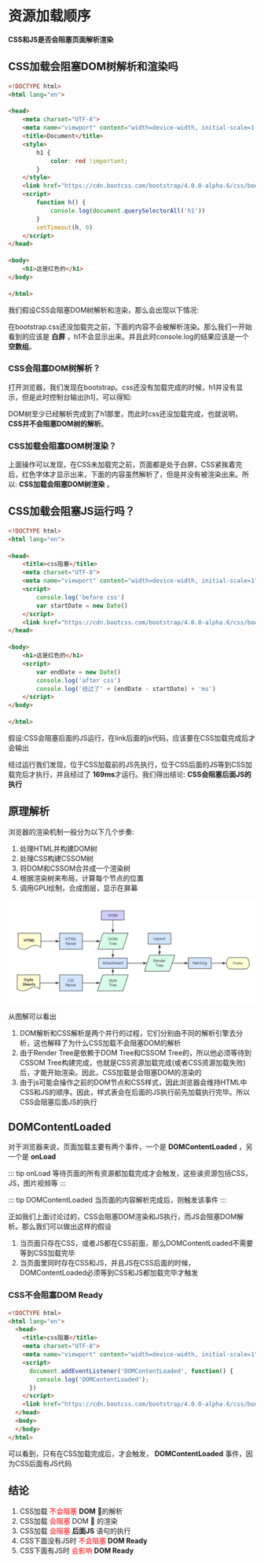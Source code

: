# 资源加载顺序

**CSS和JS是否会阻塞页面解析渲染**

## CSS加载会阻塞DOM树解析和渲染吗

```html
<!DOCTYPE html>
<html lang="en">

<head>
    <meta charset="UTF-8">
    <meta name="viewport" content="width=device-width, initial-scale=1.0">
    <title>Document</title>
    <style>
        h1 {
            color: red !important;
        }
    </style>
    <link href="https://cdn.bootcss.com/bootstrap/4.0.0-alpha.6/css/bootstrap.css" rel="stylesheet">
    <script>
        function h() {
            console.log(document.querySelectorAll('h1'))
        }
        setTimeout(h, 0)
    </script>
</head>

<body>
    <h1>这是红色的</h1>
</body>

</html>
```

我们假设CSS会阻塞DOM树解析和渲染，那么会出现以下情况:

在bootstrap.css还没加载完之前，下面的内容不会被解析渲染。那么我们一开始看到的应该是 **白屏** ，h1不会显示出来。并且此时console.log的结果应该是一个 **空数组**。

### CSS会阻塞DOM树解析？
打开浏览器，我们发现在bootstrap。css还没有加载完成的时候，h1并没有显示，但是此时控制台输出[h1]，可以得知:

DOM树至少已经解析完成到了h1那里，而此时css还没加载完成，也就说明，**CSS并不会阻塞DOM树的解析**。

### CSS加载会阻塞DOM树渲染？
上面操作可以发现，在CSS未加载完之前，页面都是处于白屏，CSS紧挨着完后，红色字体才显示出来，下面的内容虽然解析了，但是并没有被渲染出来。所以: **CSS加载会阻塞DOM树渲染** 。

## CSS加载会阻塞JS运行吗？
```html
<!DOCTYPE html>
<html lang="en">

<head>
    <title>css阻塞</title>
    <meta charset="UTF-8">
    <meta name="viewport" content="width=device-width, initial-scale=1">
    <script>
        console.log('before css')
        var startDate = new Date()
    </script>
    <link href="https://cdn.bootcss.com/bootstrap/4.0.0-alpha.6/css/bootstrap.css" rel="stylesheet">
</head>

<body>
    <h1>这是红色的</h1>
    <script>
        var endDate = new Date()
        console.log('after css')
        console.log('经过了' + (endDate - startDate) + 'ms')
    </script>
</body>

</html>
```

假设:CSS会阻塞后面的JS运行，在link后面的js代码，应该要在CSS加载完成后才会输出

经过运行我们发现，位于CSS加载前的JS先执行，位于CSS后面的JS等到CSS加载完后才执行，并且经过了 **169ms**才运行。我们得出结论: **CSS会阻塞后面JS的执行**

## 原理解析
浏览器的渲染机制一般分为以下几个步奏:
1. 处理HTML并构建DOM树
2. 处理CSS构建CSSOM树
3. 将DOM和CSSOM合并成一个渲染树
4. 根据渲染树来布局，计算每个节点的位置
5. 调用GPU绘制，合成图层，显示在屏幕

![](/optimization/Rendering.png)

从图解可以看出
1. DOM解析和CSS解析是两个并行的过程，它们分别由不同的解析引擎去分析，这也解释了为什么CSS加载不会阻塞DOM的解析
2. 由于Render Tree是依赖于DOM Tree和CSSOM Tree的，所以他必须等待到CSSOM Tree构建完成，也就是CSS资源加载完成(或者CSS资源加载失败)后，才能开始渲染。因此，CSS加载是会阻塞DOM的渲染的
3. 由于js可能会操作之前的DOM节点和CSS样式，因此浏览器会维持HTML中CSS和JS的顺序。因此，样式表会在后面的JS执行前先加载执行完毕。所以CSS会阻塞后面JS的执行

## DOMContentLoaded
对于浏览器来说，页面加载主要有两个事件，一个是 **DOMContentLoaded** ，另一个是 **onLoad**

::: tip onLoad
等待页面的所有资源都加载完成才会触发，这些诶资源包括CSS，JS，图片视频等
:::

::: tip DOMContentLoaded
当页面的内容解析完成后，则触发该事件
:::

正如我们上面讨论过的，CSS会阻塞DOM渲染和JS执行，而JS会阻塞DOM解析。那么我们可以做出这样的假设
1. 当页面只存在CSS，或者JS都在CSS前面，那么DOMContentLoaded不需要等到CSS加载完毕
2. 当页面里同时存在CSS和JS，并且JS在CSS后面的时候，DOMContentLoaded必须等到CSS和JS都加载完毕才触发

### CSS不会阻塞DOM Ready

```html
<!DOCTYPE html>
<html lang="en">
  <head>
    <title>css阻塞</title>
    <meta charset="UTF-8">
    <meta name="viewport" content="width=device-width, initial-scale=1">
    <script>
      document.addEventListener('DOMContentLoaded', function() {
        console.log('DOMContentLoaded');
      })
    </script>
    <link href="https://cdn.bootcss.com/bootstrap/4.0.0-alpha.6/css/bootstrap.css" rel="stylesheet">
  </head>
  <body>
  </body>
</html>
```

可以看到，只有在CSS加载完成后，才会触发， **DOMContentLoaded** 事件，因为CSS后面有JS代码

## 结论
1. CSS加载 <font color='red'> 不会阻塞 </font> **DOM** 🌲的解析
2. CSS加载 <font color='red'> 会阻塞 </font> DOM 🌲 的渲染
3. CSS加载 <font color='red'>会阻塞 </font> **后面JS** 语句的执行
4. CSS下面没有JS时 <font color='red'>不会阻塞</font> **DOM Ready**
5. CSS下面有JS时 <font color='red'>会影响</font> **DOM Ready**
